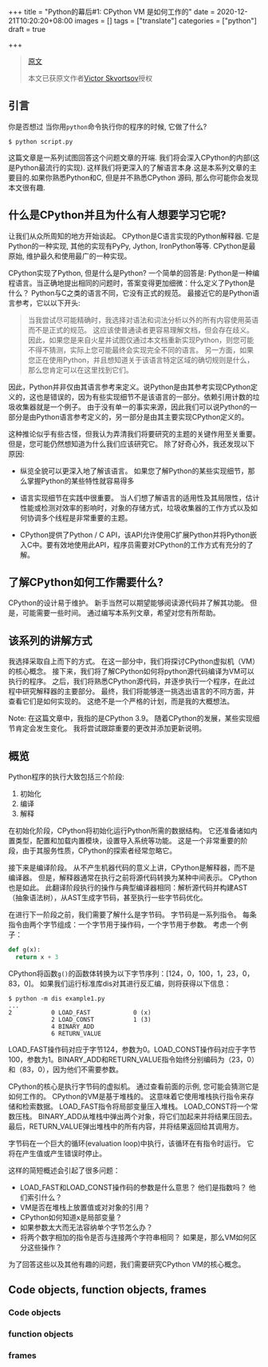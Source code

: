 +++
title = "Python的幕后#1: CPython VM 是如何工作的"
date = 2020-12-21T10:20:20+08:00
images = []
tags = ["translate"]
categories = ["python"]
draft = true

+++

> [原文](https://tenthousandmeters.com/blog/python-behind-the-scenes-1-how-the-cpython-vm-works/) 
>
> 本文已获原文作者[Victor Skvortsov](https://tenthousandmeters.com/about/)授权

## 引言

你是否想过 当你用`python`命令执行你的程序的时候, 它做了什么?
```shell
$ python script.py
```
这篇文章是一系列试图回答这个问题文章的开端. 我们将会深入CPython的内部(这是Python最流行的实现).
这样我们将更深入的了解语言本身.这是本系列文章的主要目的.如果你熟悉Python和C, 但是并不熟悉CPython
源码, 那么你可能你会发现本文很有趣.

## 什么是CPython并且为什么有人想要学习它呢?

让我们从众所周知的地方开始谈起。 CPython是C语言实现的Python解释器. 它是Python的一种实现, 其他的实现有PyPy, Jython, IronPython等等. CPython是最原始, 维护最久和使用最广的一种实现。

CPython实现了Python, 但是什么是Python? 一个简单的回答是: Python是一种编程语言。当正确地提出相同的问题时，答案变得更加细微：什么定义了Python是什么？ Python与C之类的语言不同，它没有正式的规范。 最接近它的是Python语言参考，它以以下开头:

>当我尝试尽可能精确时，我选择对语法和词法分析以外的所有内容使用英语而不是正式的规范。 这应该使普通读者更容易理解文档，但会存在歧义。 因此，如果您是来自火星并试图仅通过本文档重新实现Python，则您可能不得不猜测，实际上您可能最终会实现完全不同的语言。 另一方面，如果您正在使用Python，并且想知道关于该语言特定区域的确切规则是什么，那么您肯定可以在这里找到它们。

因此，Python并非仅由其语言参考来定义。说Python是由其参考实现CPython定义的，这也是错误的，因为有些实现细节不是该语言的一部分。依赖引用计数的垃圾收集器就是一个例子。 由于没有单一的事实来源，因此我们可以说Python的一部分是由Python语言参考定义的，另一部分是由其主要实现CPython定义的。

这种推论似乎有些古怪，但我认为弄清我们将要研究的主题的关键作用至关重要。 但是，您可能仍然想知道为什么我们应该研究它。 除了好奇心外，我还发现以下原因:

* 纵览全貌可以更深入地了解该语言。 如果您了解Python的某些实现细节，那么掌握Python的某些特性就容易得多

* 语言实现细节在实践中很重要。 当人们想了解语言的适用性及其局限性，估计性能或检测对效率的影响时，对象的存储方式，垃圾收集器的工作方式以及如何协调多个线程是非常重要的主题。

* CPython提供了Python / C API，该API允许使用C扩展Python并将Python嵌入C中。要有效地使用此API，程序员需要对CPython的工作方式有充分的了解。

## 了解CPython如何工作需要什么?

CPython的设计易于维护。 新手当然可以期望能够阅读源代码并了解其功能。 但是，可能需要一些时间。 通过编写本系列文章，希望对您有所帮助。



## 该系列的讲解方式

我选择采取自上而下的方式。 在这一部分中，我们将探讨CPython虚拟机（VM）的核心概念。 接下来，我们将了解CPython如何将python源代码编译为VM可以执行的程序。 之后，我们将熟悉CPython源代码，并逐步执行一个程序，在此过程中研究解释器的主要部分。 最终，我们将能够逐一挑选出语言的不同方面，并查看它们是如何实现的。 这绝不是一个严格的计划，而是我的大概想法。

Note: 在这篇文章中，我指的是CPython 3.9。 随着CPython的发展，某些实现细节肯定会发生变化。 我将尝试跟踪重要的更改并添加更新说明。

## 概览

Python程序的执行大致包括三个阶段:

1. 初始化
2. 编译
3. 解释

在初始化阶段，CPython将初始化运行Python所需的数据结构。 它还准备诸如内置类型，配置和加载内置模块，设置导入系统等功能。 这是一个非常重要的阶段，由于其服务性质，CPython的探索者经常忽略它。

接下来是编译阶段。 从不产生机器代码的意义上讲，CPython是解释器，而不是编译器。 但是，解释器通常在执行之前将源代码转换为某种中间表示。 CPython也是如此。 此翻译阶段执行的操作与典型编译器相同：解析源代码并构建AST（抽象语法树），从AST生成字节码，甚至执行一些字节码优化。

在进行下一阶段之前，我们需要了解什么是字节码。 字节码是一系列指令。 每条指令由两个字节组成：一个字节用于操作码，一个字节用于参数。 考虑一个例子：

```python
def g(x):
  return x + 3
```

CPython将函数`g()`的函数体转换为以下字节序列：[124，0，100，1，23，0，83，0]。 如果我们运行标准库dis对其进行反汇编，则将获得以下信息：

```shell
$ python -m dis example1.py
...
2           0 LOAD_FAST            0 (x)
            2 LOAD_CONST           1 (3)
            4 BINARY_ADD
            6 RETURN_VALUE
```

LOAD_FAST操作码对应于字节124，参数为0。LOAD_CONST操作码对应于字节100，参数为1。BINARY_ADD和RETURN_VALUE指令始终分别编码为（23，0）和（83，0），因为他们不需要参数。

CPython的核心是执行字节码的虚拟机。 通过查看前面的示例, 您可能会猜测它是如何工作的。 CPython的VM是基于堆栈的。 这意味着它使用堆栈执行指令来存储和检索数据。 LOAD_FAST指令将局部变量压入堆栈。 LOAD_CONST将一个常数压栈。 BINARY_ADD从堆栈中弹出两个对象，将它们加起来并将结果压回去。 最后，RETURN_VALUE弹出堆栈中的所有内容，并将结果返回给其调用方。

字节码在一个巨大的循环(evaluation loop)中执行，该循环在有指令时运行。 它将在产生值或产生错误时停止。

这样的简短概述会引起了很多问题：

* LOAD_FAST和LOAD_CONST操作码的参数是什么意思？ 他们是指数吗？ 他们索引什么？
* VM是否在堆栈上放置值或对对象的引用？
* CPython如何知道x是局部变量？
* 如果参数太大而无法容纳单个字节怎么办？
* 将两个数字相加的指令是否与连接两个字符串相同？ 如果是，那么VM如何区分这些操作？

为了回答这些以及其他有趣的问题，我们需要研究CPython VM的核心概念。

## Code objects, function objects, frames

### Code objects

### function objects

### frames